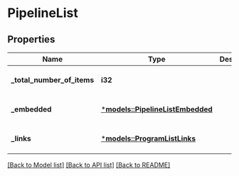 # PipelineList

## Properties
Name | Type | Description | Notes
------------ | ------------- | ------------- | -------------
**_total_number_of_items** | **i32** |  | [optional] [default to None]
**_embedded** | [***models::PipelineListEmbedded**](pipelineList__embedded.md) |  | [optional] [default to None]
**_links** | [***models::ProgramListLinks**](programList__links.md) |  | [optional] [default to None]

[[Back to Model list]](../README.md#documentation-for-models) [[Back to API list]](../README.md#documentation-for-api-endpoints) [[Back to README]](../README.md)


